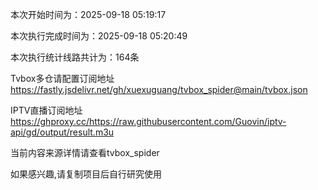 
本次开始时间为：2025-09-18 05:19:17

本次执行完成时间为：2025-09-18 05:20:49

本次执行统计线路共计为：164条

Tvbox多仓请配置订阅地址 https://fastly.jsdelivr.net/gh/xuexuguang/tvbox_spider@main/tvbox.json

IPTV直播订阅地址 https://ghproxy.cc/https://raw.githubusercontent.com/Guovin/iptv-api/gd/output/result.m3u

当前内容来源详情请查看tvbox_spider

如果感兴趣,请复制项目后自行研究使用
